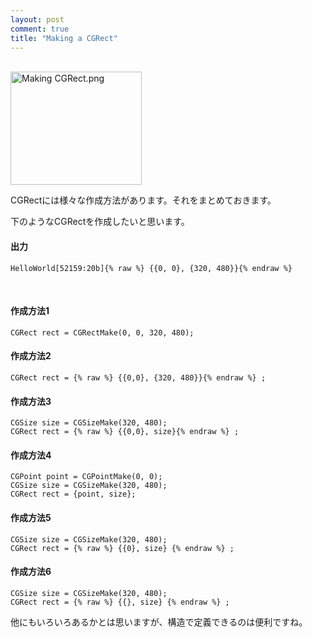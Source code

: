 ```yaml
---
layout: post
comment: true
title: "Making a CGRect"
---
```

<p>
	<br />
<img src="http://img.seiji.me/blog/2008/12/making-cgrect1.png" alt="Making CGRect.png" border="0" width="210" height="181" />
	<br />

</p>
<p>CGRectには様々な作成方法があります。それをまとめておきます。
</p>
<p>下のようなCGRectを作成したいと思います。
</p>
<h4>出力</h4>
<pre class="console"><code>HelloWorld[52159:20b]{% raw %} {{0, 0}, {320, 480}}{% endraw %} 
</code></pre>
<br />

<!--more--><h4>作成方法1</h4>
<pre><code>CGRect rect = CGRectMake(0, 0, 320, 480);
</code></pre>

<h4>作成方法2</h4>
<pre><code>CGRect rect = {% raw %} {{0,0}, {320, 480}}{% endraw %} ;
</code></pre>

<h4>作成方法3</h4>
<pre><code>CGSize size = CGSizeMake(320, 480);
CGRect rect = {% raw %} {{0,0}, size}{% endraw %} ;
</code></pre>

<h4>作成方法4</h4>
<pre><code>CGPoint point = CGPointMake(0, 0);
CGSize size = CGSizeMake(320, 480);
CGRect rect = {point, size};
</code></pre>

<h4>作成方法5</h4>
<pre><code>CGSize size = CGSizeMake(320, 480);
CGRect rect = {% raw %} {{0}, size} {% endraw %} ;
</code></pre>

<h4>作成方法6</h4>
<pre><code>CGSize size = CGSizeMake(320, 480);
CGRect rect = {% raw %} {{}, size} {% endraw %} ;
</code></pre>

<p>他にもいろいろあるかとは思いますが、構造で定義できるのは便利ですね。</p>

